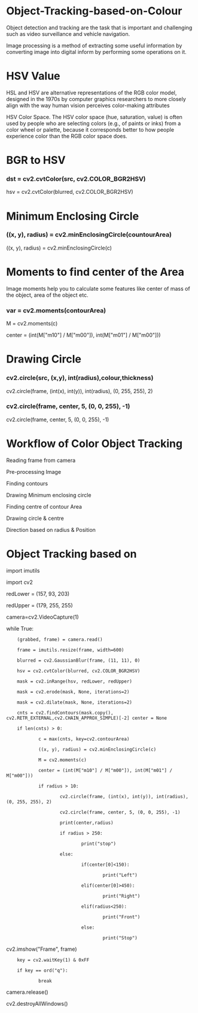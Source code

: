 # Object-Tracking-based-on-Colour
Object detection and tracking are the task that is important and challenging such as video surveillance and vehicle navigation.

Image processing is a method of extracting some useful information by converting image into digital inform by performing some operations on it. 

# HSV Value
HSL and HSV are alternative representations of the RGB color model, designed in the 1970s by computer graphics researchers to more closely align with the way human vision perceives color-making attributes

HSV Color Space. The HSV color space (hue, saturation, value) is often used by people who are selecting colors (e.g., of paints or inks) from a color wheel or palette, because it corresponds better to how people experience color than the RGB color space does.

# BGR to HSV
### dst = cv2.cvtColor(src, cv2.COLOR_BGR2HSV)

hsv = cv2.cvtColor(blurred, cv2.COLOR_BGR2HSV)

# Minimum Enclosing Circle
### ((x, y), radius) = cv2.minEnclosingCircle(countourArea)

((x, y), radius) = cv2.minEnclosingCircle(c)

# Moments to find center of the Area
Image moments help you to calculate some features like center of mass of the object, area of the object etc.

### var = cv2.moments(contourArea)

M = cv2.moments(c)

center = (int(M["m10"] / M["m00"]), int(M["m01"] / M["m00"]))

# Drawing Circle 
### cv2.circle(src, (x,y), int(radius),colour,thickness)

 cv2.circle(frame, (int(x), int(y)), int(radius),  (0, 255, 255), 2)



### cv2.circle(frame, center, 5, (0, 0, 255), -1)

cv2.circle(frame, center, 5, (0, 0, 255), -1)

# Workflow of Color Object Tracking
Reading frame from camera

Pre-processing Image

Finding contours 

Drawing Minimum enclosing circle

Finding centre of contour Area

Drawing circle & centre 

Direction based on radius & Position 

# Object Tracking based on 
import imutils

import cv2

redLower = (157, 93, 203)

redUpper = (179, 255, 255)

camera=cv2.VideoCapture(1)

while True:

        (grabbed, frame) = camera.read()
        
        frame = imutils.resize(frame, width=600)
        
        blurred = cv2.GaussianBlur(frame, (11, 11), 0)
        
        hsv = cv2.cvtColor(blurred, cv2.COLOR_BGR2HSV)
        
        mask = cv2.inRange(hsv, redLower, redUpper)
        
        mask = cv2.erode(mask, None, iterations=2)
        
        mask = cv2.dilate(mask, None, iterations=2)
        
        cnts = cv2.findContours(mask.copy(), 	cv2.RETR_EXTERNAL,cv2.CHAIN_APPROX_SIMPLE)[-2] center = None
        
        if len(cnts) > 0:
        
                c = max(cnts, key=cv2.contourArea)
                
                ((x, y), radius) = cv2.minEnclosingCircle(c)
                
                M = cv2.moments(c)
                
                center = (int(M["m10"] / M["m00"]), int(M["m01"] / M["m00"]))
                
                if radius > 10:
                
                        cv2.circle(frame, (int(x), int(y)), int(radius), (0, 255, 255), 2)
                        
                        cv2.circle(frame, center, 5, (0, 0, 255), -1)
                        
                        print(center,radius)
                        
                        if radius > 250:
                        
                                print("stop")
                                
                        else:
                        
                                if(center[0]<150):
                                
                                        print("Left")
                                        
                                elif(center[0]>450):
                                
                                        print("Right")
                                        
                                elif(radius<250):
                                
                                        print("Front")
                                        
                                else:
                                
                                        print("Stop")
                                        
 cv2.imshow("Frame", frame)
 
        key = cv2.waitKey(1) & 0xFF
        
        if key == ord("q"):
        
                break

camera.release()

cv2.destroyAllWindows()










